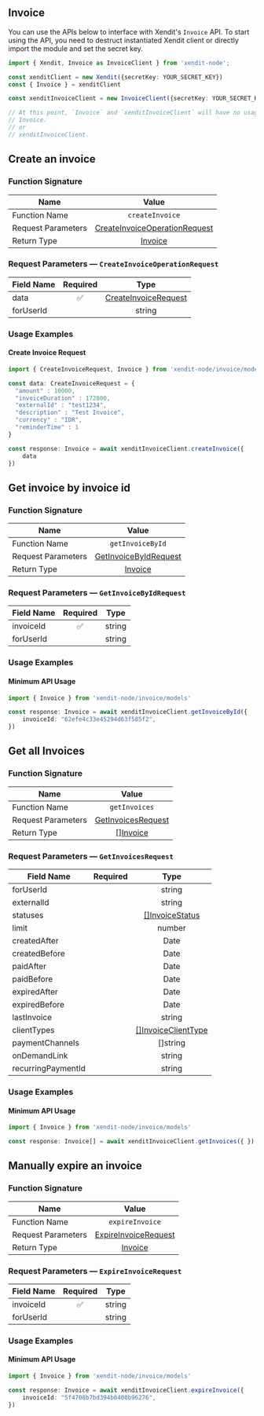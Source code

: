 ## Invoice
You can use the APIs below to interface with Xendit's `Invoice` API.
To start using the API, you need to destruct instantiated Xendit client or directly import the module and set the secret key.

```typescript
import { Xendit, Invoice as InvoiceClient } from 'xendit-node';

const xenditClient = new Xendit({secretKey: YOUR_SECRET_KEY})
const { Invoice } = xenditClient

const xenditInvoiceClient = new InvoiceClient({secretKey: YOUR_SECRET_KEY})

// At this point, `Invoice` and `xenditInvoiceClient` will have no usage difference, for example:
// Invoice.
// or
// xenditInvoiceClient.
```
## Create an invoice


### Function Signature
| Name          |    Value 	     |
|--------------------|:-------------:|
| Function Name | `createInvoice` |
| Request Parameters  |  [CreateInvoiceOperationRequest](#request-parameters--CreateInvoiceOperationRequest)	 |
| Return Type  |  [Invoice](invoice/models/Invoice.md) |

### Request Parameters — `CreateInvoiceOperationRequest`
| Field Name |  Required  |   Type 	   |
|-----------|:----------:|:----------:|
|  data| ✅ | [CreateInvoiceRequest](invoice/models/CreateInvoiceRequest.md) |
|  forUserId|  | string |

### Usage Examples
#### Create Invoice Request

```typescript
import { CreateInvoiceRequest, Invoice } from 'xendit-node/invoice/models'

const data: CreateInvoiceRequest = {
  "amount" : 10000,
  "invoiceDuration" : 172800,
  "externalId" : "test1234",
  "description" : "Test Invoice",
  "currency" : "IDR",
  "reminderTime" : 1
}

const response: Invoice = await xenditInvoiceClient.createInvoice({
    data
})
```
## Get invoice by invoice id


### Function Signature
| Name          |    Value 	     |
|--------------------|:-------------:|
| Function Name | `getInvoiceById` |
| Request Parameters  |  [GetInvoiceByIdRequest](#request-parameters--GetInvoiceByIdRequest)	 |
| Return Type  |  [Invoice](invoice/models/Invoice.md) |

### Request Parameters — `GetInvoiceByIdRequest`
| Field Name |  Required  |   Type 	   |
|-----------|:----------:|:----------:|
|  invoiceId| ✅ | string |
|  forUserId|  | string |

### Usage Examples
#### Minimum API Usage
```typescript
import { Invoice } from 'xendit-node/invoice/models'

const response: Invoice = await xenditInvoiceClient.getInvoiceById({ 
    invoiceId: "62efe4c33e45294d63f585f2",
})
```
## Get all Invoices


### Function Signature
| Name          |    Value 	     |
|--------------------|:-------------:|
| Function Name | `getInvoices` |
| Request Parameters  |  [GetInvoicesRequest](#request-parameters--GetInvoicesRequest)	 |
| Return Type  |  [[]Invoice](invoice/models/Invoice.md) |

### Request Parameters — `GetInvoicesRequest`
| Field Name |  Required  |   Type 	   |
|-----------|:----------:|:----------:|
|  forUserId|  | string |
|  externalId|  | string |
|  statuses|  | [[]InvoiceStatus](invoice/models/InvoiceStatus.md) |
|  limit|  | number |
|  createdAfter|  | Date |
|  createdBefore|  | Date |
|  paidAfter|  | Date |
|  paidBefore|  | Date |
|  expiredAfter|  | Date |
|  expiredBefore|  | Date |
|  lastInvoice|  | string |
|  clientTypes|  | [[]InvoiceClientType](invoice/models/InvoiceClientType.md) |
|  paymentChannels|  | []string |
|  onDemandLink|  | string |
|  recurringPaymentId|  | string |

### Usage Examples
#### Minimum API Usage
```typescript
import { Invoice } from 'xendit-node/invoice/models'

const response: Invoice[] = await xenditInvoiceClient.getInvoices({ })
```
## Manually expire an invoice


### Function Signature
| Name          |    Value 	     |
|--------------------|:-------------:|
| Function Name | `expireInvoice` |
| Request Parameters  |  [ExpireInvoiceRequest](#request-parameters--ExpireInvoiceRequest)	 |
| Return Type  |  [Invoice](invoice/models/Invoice.md) |

### Request Parameters — `ExpireInvoiceRequest`
| Field Name |  Required  |   Type 	   |
|-----------|:----------:|:----------:|
|  invoiceId| ✅ | string |
|  forUserId|  | string |

### Usage Examples
#### Minimum API Usage
```typescript
import { Invoice } from 'xendit-node/invoice/models'

const response: Invoice = await xenditInvoiceClient.expireInvoice({ 
    invoiceId: "5f4708b7bd394b0400b96276",
})
```
